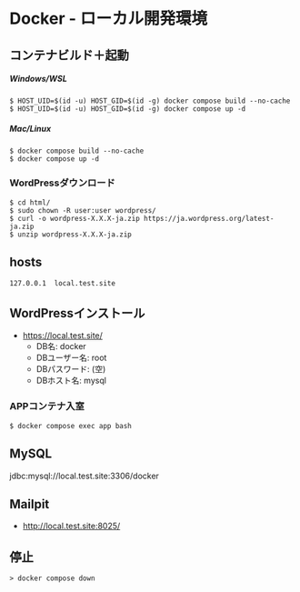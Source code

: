 # Docker - ローカル開発環境

## コンテナビルド＋起動
##### Windows/WSL
 ```shell
 $ HOST_UID=$(id -u) HOST_GID=$(id -g) docker compose build --no-cache
 $ HOST_UID=$(id -u) HOST_GID=$(id -g) docker compose up -d
 ```
##### Mac/Linux
 ```shell
 $ docker compose build --no-cache
 $ docker compose up -d
 ```

### WordPressダウンロード
```shell
$ cd html/
$ sudo chown -R user:user wordpress/
$ curl -o wordpress-X.X.X-ja.zip https://ja.wordpress.org/latest-ja.zip
$ unzip wordpress-X.X.X-ja.zip
```

## hosts
```
127.0.0.1  local.test.site
```

## WordPressインストール
- https://local.test.site/
  - DB名: docker
  - DBユーザー名: root
  - DBパスワード: (空)
  - DBホスト名: mysql

### APPコンテナ入室
```shell
$ docker compose exec app bash
```

## MySQL
jdbc:mysql://local.test.site:3306/docker

## Mailpit
- http://local.test.site:8025/

## 停止
```shell
> docker compose down
```
